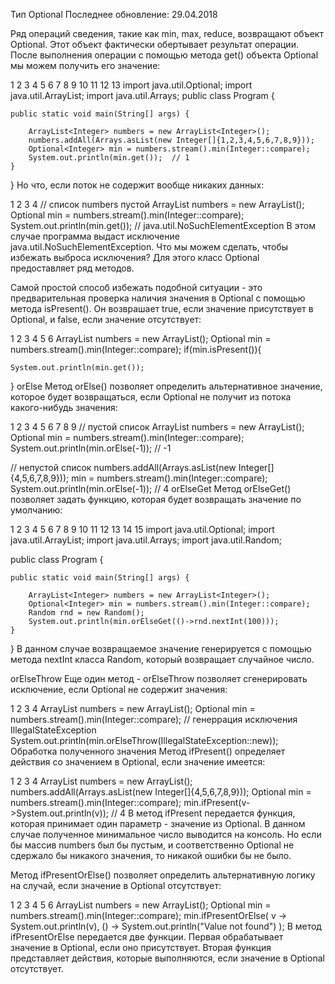 Тип Optional
Последнее обновление: 29.04.2018
   

 
Ряд операций сведения, такие как min, max, reduce, возвращают объект Optional<T>. Этот объект фактически обертывает результат операции. После выполнения операции с помощью метода get() объекта Optional мы можем получить его значение:

1
2
3
4
5
6
7
8
9
10
11
12
13
import java.util.Optional;
import java.util.ArrayList;
import java.util.Arrays;
public class Program {
 
    public static void main(String[] args) {
         
        ArrayList<Integer> numbers = new ArrayList<Integer>();
        numbers.addAll(Arrays.asList(new Integer[]{1,2,3,4,5,6,7,8,9}));
        Optional<Integer> min = numbers.stream().min(Integer::compare);
        System.out.println(min.get());  // 1
    } 
}
Но что, если поток не содержит вообще никаких данных:

1
2
3
4
// список numbers пустой
ArrayList<Integer> numbers = new ArrayList<Integer>();
Optional<Integer> min = numbers.stream().min(Integer::compare);
System.out.println(min.get());  // java.util.NoSuchElementException
В этом случае программа выдаст исключение java.util.NoSuchElementException. Что мы можем сделать, чтобы избежать выброса исключения? Для этого класс Optional предоставляет ряд методов.

Самой простой способ избежать подобной ситуации - это предварительная проверка наличия значения в Optional с помощью метода isPresent(). Он возврашает true, если значение присутствует в Optional, и false, если значение отсутствует:

1
2
3
4
5
6
ArrayList<Integer> numbers = new ArrayList<Integer>();
Optional<Integer> min = numbers.stream().min(Integer::compare);
if(min.isPresent()){
             
    System.out.println(min.get());
}
orElse
Метод orElse() позволяет определить альтернативное значение, которое будет возвращаться, если Optional не получит из потока какого-нибудь значения:

1
2
3
4
5
6
7
8
9
// пустой список
ArrayList<Integer> numbers = new ArrayList<Integer>();
Optional<Integer> min = numbers.stream().min(Integer::compare);
System.out.println(min.orElse(-1)); // -1
         
// непустой список
numbers.addAll(Arrays.asList(new Integer[]{4,5,6,7,8,9}));
min = numbers.stream().min(Integer::compare);
System.out.println(min.orElse(-1)); // 4
orElseGet
Метод orElseGet() позволяет задать функцию, которая будет возвращать значение по умолчанию:

1
2
3
4
5
6
7
8
9
10
11
12
13
14
15
import java.util.Optional;
import java.util.ArrayList;
import java.util.Arrays;
import java.util.Random;
 
public class Program {
 
    public static void main(String[] args) {
         
        ArrayList<Integer> numbers = new ArrayList<Integer>();
        Optional<Integer> min = numbers.stream().min(Integer::compare);
        Random rnd = new Random();
        System.out.println(min.orElseGet(()->rnd.nextInt(100)));
    } 
}
В данном случае возвращаемое значение генерируется с помощью метода nextInt класса Random, который возвращает случайное число.

orElseThrow
Еще один метод - orElseThrow позволяет сгенерировать исключение, если Optional не содержит значения:

1
2
3
4
ArrayList<Integer> numbers = new ArrayList<Integer>();
Optional<Integer> min = numbers.stream().min(Integer::compare);
// генеррация исключения IllegalStateException
System.out.println(min.orElseThrow(IllegalStateException::new));
Обработка полученного значения
Метод ifPresent() определяет действия со значением в Optional, если значение имеется:

1
2
3
4
ArrayList<Integer> numbers = new ArrayList<Integer>();
numbers.addAll(Arrays.asList(new Integer[]{4,5,6,7,8,9}));
Optional<Integer> min = numbers.stream().min(Integer::compare);
min.ifPresent(v->System.out.println(v)); // 4
В метод ifPresent передается функция, которая принимает один параметр - значение из Optional. В данном случае полученное минимальное число выводится на консоль. Но если бы массив numbers был бы пустым, и соответственно Optional не сдержало бы никакого значения, то никакой ошибки бы не было.

Метод ifPresentOrElse() позволяет определить альтернативную логику на случай, если значение в Optional отсутствует:

1
2
3
4
5
6
ArrayList<Integer> numbers = new ArrayList<Integer>();
Optional<Integer> min = numbers.stream().min(Integer::compare);
min.ifPresentOrElse(
     v -> System.out.println(v),
    () -> System.out.println("Value not found")
);
В метод ifPresentOrElse передается две функции. Первая обрабатывает значение в Optional, если оно присутствует. Вторая функция представляет действия, которые выполняются, если значение в Optional отсутствует.